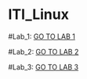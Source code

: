# ITI_Linux

#Lab_1: [GO TO LAB 1](./lab1/lab_1.md])

#Lab_2: [GO TO LAB 2](./lab2/lab_2.md])

#Lab_3: [GO TO LAB 3](./lab3/lab_3.md])
